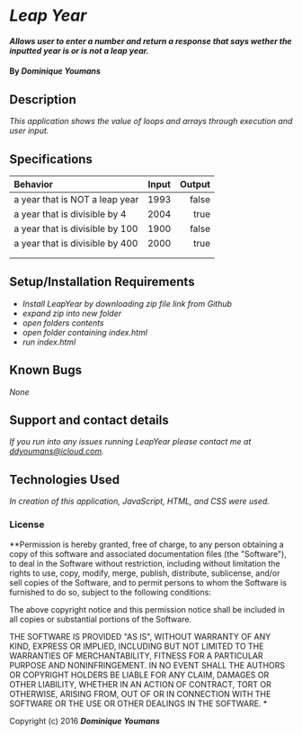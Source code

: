 # _Leap Year_

#### _Allows user to enter a number and return a response that says wether the inputted year is or is not a leap year._

#### By _**Dominique Youmans**_

## Description

_This application shows the value of loops and arrays through execution and user input._

## Specifications
Behavior | Input | Output |
| :---         |     :---:      |          ---: |
|a year that is NOT a leap year |   1993   |  false  |
|a year that is divisible by 4     |    2004   | true      |
|a year that is divisible by 100   |   1900   | false    |
|a year that is divisible by 400   |   2000   | true |
|   |     | |
|    |      |     |



## Setup/Installation Requirements

* _Install LeapYear by downloading zip file link from Github_
* _expand zip into new folder_
* _open folders contents_
* _open folder containing index.html_
* _run index.html_


## Known Bugs

_None_


## Support and contact details

_If you run into any issues running LeapYear please contact me at ddyoumans@icloud.com._

## Technologies Used

_In creation of this application, JavaScript, HTML, and CSS were used._

### License

**Permission is hereby granted, free of charge, to any person obtaining a copy of this software and associated documentation files (the "Software"), to deal in the Software without restriction, including without limitation the rights to use, copy, modify, merge, publish, distribute, sublicense, and/or sell copies of the Software, and to permit persons to whom the Software is furnished to do so, subject to the following conditions:

The above copyright notice and this permission notice shall be included in all copies or substantial portions of the Software.

THE SOFTWARE IS PROVIDED "AS IS", WITHOUT WARRANTY OF ANY KIND, EXPRESS OR IMPLIED, INCLUDING BUT NOT LIMITED TO THE WARRANTIES OF MERCHANTABILITY, FITNESS FOR A PARTICULAR PURPOSE AND NONINFRINGEMENT. IN NO EVENT SHALL THE AUTHORS OR COPYRIGHT HOLDERS BE LIABLE FOR ANY CLAIM, DAMAGES OR OTHER LIABILITY, WHETHER IN AN ACTION OF CONTRACT, TORT OR OTHERWISE, ARISING FROM, OUT OF OR IN CONNECTION WITH THE SOFTWARE OR THE USE OR OTHER DEALINGS IN THE SOFTWARE. *

Copyright (c) 2016 **_Dominique Youmans_**
